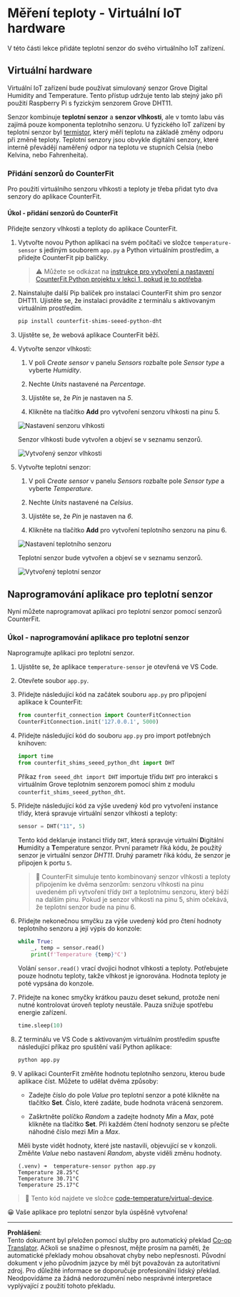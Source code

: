 <!--
CO_OP_TRANSLATOR_METADATA:
{
  "original_hash": "70e5a428b607cd5a9a4f422c2a4df03d",
  "translation_date": "2025-08-27T23:22:48+00:00",
  "source_file": "2-farm/lessons/1-predict-plant-growth/virtual-device-temp.md",
  "language_code": "cs"
}
-->
# Měření teploty - Virtuální IoT hardware

V této části lekce přidáte teplotní senzor do svého virtuálního IoT zařízení.

## Virtuální hardware

Virtuální IoT zařízení bude používat simulovaný senzor Grove Digital Humidity and Temperature. Tento přístup udržuje tento lab stejný jako při použití Raspberry Pi s fyzickým senzorem Grove DHT11.

Senzor kombinuje **teplotní senzor** a **senzor vlhkosti**, ale v tomto labu vás zajímá pouze komponenta teplotního senzoru. U fyzického IoT zařízení by teplotní senzor byl [termistor](https://wikipedia.org/wiki/Thermistor), který měří teplotu na základě změny odporu při změně teploty. Teplotní senzory jsou obvykle digitální senzory, které interně převádějí naměřený odpor na teplotu ve stupních Celsia (nebo Kelvina, nebo Fahrenheita).

### Přidání senzorů do CounterFit

Pro použití virtuálního senzoru vlhkosti a teploty je třeba přidat tyto dva senzory do aplikace CounterFit.

#### Úkol - přidání senzorů do CounterFit

Přidejte senzory vlhkosti a teploty do aplikace CounterFit.

1. Vytvořte novou Python aplikaci na svém počítači ve složce `temperature-sensor` s jediným souborem `app.py` a Python virtuálním prostředím, a přidejte CounterFit pip balíčky.

    > ⚠️ Můžete se odkázat na [instrukce pro vytvoření a nastavení CounterFit Python projektu v lekci 1, pokud je to potřeba](../../../1-getting-started/lessons/1-introduction-to-iot/virtual-device.md).

1. Nainstalujte další Pip balíček pro instalaci CounterFit shim pro senzor DHT11. Ujistěte se, že instalaci provádíte z terminálu s aktivovaným virtuálním prostředím.

    ```sh
    pip install counterfit-shims-seeed-python-dht
    ```

1. Ujistěte se, že webová aplikace CounterFit běží.

1. Vytvořte senzor vlhkosti:

    1. V poli *Create sensor* v panelu *Sensors* rozbalte pole *Sensor type* a vyberte *Humidity*.

    1. Nechte *Units* nastavené na *Percentage*.

    1. Ujistěte se, že *Pin* je nastaven na *5*.

    1. Klikněte na tlačítko **Add** pro vytvoření senzoru vlhkosti na pinu 5.

    ![Nastavení senzoru vlhkosti](../../../../../translated_images/counterfit-create-humidity-sensor.2750e27b6f30e09cf4e22101defd5252710717620816ab41ba688f91f757c49a.cs.png)

    Senzor vlhkosti bude vytvořen a objeví se v seznamu senzorů.

    ![Vytvořený senzor vlhkosti](../../../../../translated_images/counterfit-humidity-sensor.7b12f7f339e430cb26c8211d2dba4ef75261b353a01da0932698b5bebd693f27.cs.png)

1. Vytvořte teplotní senzor:

    1. V poli *Create sensor* v panelu *Sensors* rozbalte pole *Sensor type* a vyberte *Temperature*.

    1. Nechte *Units* nastavené na *Celsius*.

    1. Ujistěte se, že *Pin* je nastaven na *6*.

    1. Klikněte na tlačítko **Add** pro vytvoření teplotního senzoru na pinu 6.

    ![Nastavení teplotního senzoru](../../../../../translated_images/counterfit-create-temperature-sensor.199350ed34f7343d79dccbe95eaf6c11d2121f03d1c35ab9613b330c23f39b29.cs.png)

    Teplotní senzor bude vytvořen a objeví se v seznamu senzorů.

    ![Vytvořený teplotní senzor](../../../../../translated_images/counterfit-temperature-sensor.f0560236c96a9016bafce7f6f792476fe3367bc6941a1f7d5811d144d4bcbfff.cs.png)

## Naprogramování aplikace pro teplotní senzor

Nyní můžete naprogramovat aplikaci pro teplotní senzor pomocí senzorů CounterFit.

### Úkol - naprogramování aplikace pro teplotní senzor

Naprogramujte aplikaci pro teplotní senzor.

1. Ujistěte se, že aplikace `temperature-sensor` je otevřená ve VS Code.

1. Otevřete soubor `app.py`.

1. Přidejte následující kód na začátek souboru `app.py` pro připojení aplikace k CounterFit:

    ```python
    from counterfit_connection import CounterFitConnection
    CounterFitConnection.init('127.0.0.1', 5000)
    ```

1. Přidejte následující kód do souboru `app.py` pro import potřebných knihoven:

    ```python
    import time
    from counterfit_shims_seeed_python_dht import DHT
    ```

    Příkaz `from seeed_dht import DHT` importuje třídu `DHT` pro interakci s virtuálním Grove teplotním senzorem pomocí shim z modulu `counterfit_shims_seeed_python_dht`.

1. Přidejte následující kód za výše uvedený kód pro vytvoření instance třídy, která spravuje virtuální senzor vlhkosti a teploty:

    ```python
    sensor = DHT("11", 5)
    ```

    Tento kód deklaruje instanci třídy `DHT`, která spravuje virtuální **D**igitální **H**umidity a **T**emperature senzor. První parametr říká kódu, že použitý senzor je virtuální senzor *DHT11*. Druhý parametr říká kódu, že senzor je připojen k portu `5`.

    > 💁 CounterFit simuluje tento kombinovaný senzor vlhkosti a teploty připojením ke dvěma senzorům: senzoru vlhkosti na pinu uvedeném při vytvoření třídy `DHT` a teplotnímu senzoru, který běží na dalším pinu. Pokud je senzor vlhkosti na pinu 5, shim očekává, že teplotní senzor bude na pinu 6.

1. Přidejte nekonečnou smyčku za výše uvedený kód pro čtení hodnoty teplotního senzoru a její výpis do konzole:

    ```python
    while True:
        _, temp = sensor.read()
        print(f'Temperature {temp}°C')
    ```

    Volání `sensor.read()` vrací dvojici hodnot vlhkosti a teploty. Potřebujete pouze hodnotu teploty, takže vlhkost je ignorována. Hodnota teploty je poté vypsána do konzole.

1. Přidejte na konec smyčky krátkou pauzu deset sekund, protože není nutné kontrolovat úroveň teploty neustále. Pauza snižuje spotřebu energie zařízení.

    ```python
    time.sleep(10)
    ```

1. Z terminálu ve VS Code s aktivovaným virtuálním prostředím spusťte následující příkaz pro spuštění vaší Python aplikace:

    ```sh
    python app.py
    ```

1. V aplikaci CounterFit změňte hodnotu teplotního senzoru, kterou bude aplikace číst. Můžete to udělat dvěma způsoby:

    * Zadejte číslo do pole *Value* pro teplotní senzor a poté klikněte na tlačítko **Set**. Číslo, které zadáte, bude hodnota vrácená senzorem.

    * Zaškrtněte políčko *Random* a zadejte hodnoty *Min* a *Max*, poté klikněte na tlačítko **Set**. Při každém čtení hodnoty senzoru se přečte náhodné číslo mezi *Min* a *Max*.

    Měli byste vidět hodnoty, které jste nastavili, objevující se v konzoli. Změňte *Value* nebo nastavení *Random*, abyste viděli změnu hodnoty.

    ```output
    (.venv) ➜  temperature-sensor python app.py
    Temperature 28.25°C
    Temperature 30.71°C
    Temperature 25.17°C
    ```

> 💁 Tento kód najdete ve složce [code-temperature/virtual-device](../../../../../2-farm/lessons/1-predict-plant-growth/code-temperature/virtual-device).

😀 Vaše aplikace pro teplotní senzor byla úspěšně vytvořena!

---

**Prohlášení**:  
Tento dokument byl přeložen pomocí služby pro automatický překlad [Co-op Translator](https://github.com/Azure/co-op-translator). Ačkoli se snažíme o přesnost, mějte prosím na paměti, že automatické překlady mohou obsahovat chyby nebo nepřesnosti. Původní dokument v jeho původním jazyce by měl být považován za autoritativní zdroj. Pro důležité informace se doporučuje profesionální lidský překlad. Neodpovídáme za žádná nedorozumění nebo nesprávné interpretace vyplývající z použití tohoto překladu.